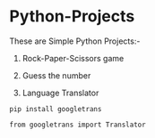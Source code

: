 # Python-Projects
These are Simple Python Projects:- 

1) Rock-Paper-Scissors game 
2) Guess the number 

3) Language Translator 
```
pip install googletrans
```
```
from googletrans import Translator
```
